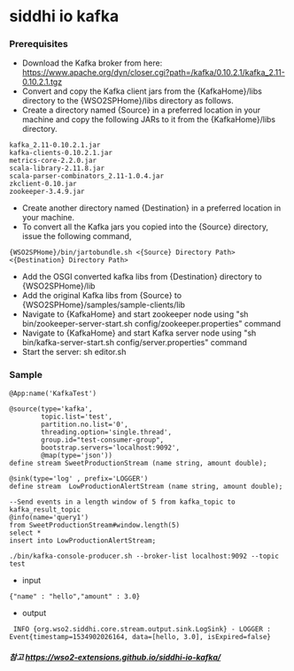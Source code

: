 # siddhi io kafka

### Prerequisites
- Download the Kafka broker from here: https://www.apache.org/dyn/closer.cgi?path=/kafka/0.10.2.1/kafka_2.11-0.10.2.1.tgz
- Convert and copy the Kafka client jars from the {KafkaHome}/libs directory to the {WSO2SPHome}/libs directory as follows.
- Create a directory named {Source} in a preferred location in your machine and copy the following JARs to it from the {KafkaHome}/libs directory.
````
kafka_2.11-0.10.2.1.jar
kafka-clients-0.10.2.1.jar
metrics-core-2.2.0.jar
scala-library-2.11.8.jar
scala-parser-combinators_2.11-1.0.4.jar
zkclient-0.10.jar
zookeeper-3.4.9.jar
````
- Create another directory named {Destination} in a preferred location in your machine.
- To convert all the Kafka jars you copied into the {Source} directory, issue the following command,
````
{WSO2SPHome}/bin/jartobundle.sh <{Source} Directory Path> <{Destination} Directory Path>
````
- Add the OSGI converted kafka libs from {Destination} directory to {WSO2SPHome}/lib
- Add the original Kafka libs from {Source} to {WSO2SPHome}/samples/sample-clients/lib
- Navigate to {KafkaHome} and start zookeeper node using "sh bin/zookeeper-server-start.sh config/zookeeper.properties" command
- Navigate to {KafkaHome} and start Kafka server node using "sh bin/kafka-server-start.sh config/server.properties" command
- Start the server: sh editor.sh

### Sample
````
@App:name('KafkaTest') 

@source(type='kafka',
        topic.list='test',
        partition.no.list='0',
        threading.option='single.thread',
        group.id="test-consumer-group",
        bootstrap.servers='localhost:9092',
        @map(type='json'))
define stream SweetProductionStream (name string, amount double);

@sink(type='log' , prefix='LOGGER')
define stream  LowProductionAlertStream (name string, amount double);

--Send events in a length window of 5 from kafka_topic to kafka_result_topic
@info(name='query1')
from SweetProductionStream#window.length(5)
select *
insert into LowProductionAlertStream;
````

````
./bin/kafka-console-producer.sh --broker-list localhost:9092 --topic test
````
- input
````
{"name" : "hello","amount" : 3.0}
````
- output
````
 INFO {org.wso2.siddhi.core.stream.output.sink.LogSink} - LOGGER : Event{timestamp=1534902026164, data=[hello, 3.0], isExpired=false}
````

##### 참고 https://wso2-extensions.github.io/siddhi-io-kafka/
